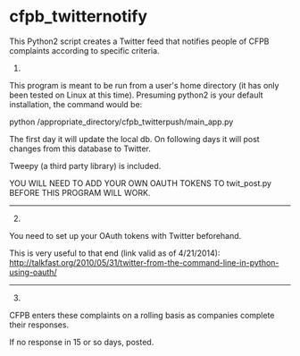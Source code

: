cfpb_twitternotify
==================

This Python2 script creates a Twitter feed that notifies people of CFPB complaints according to specific criteria.

1.

This program is meant to be run from a user's home directory (it has only been tested on Linux at this time). Presuming python2 is your default installation, the command would be:

python /appropriate_directory/cfpb_twitterpush/main_app.py

The first day it will update the local db. On following days it will post changes from this database to Twitter.

Tweepy (a third party library) is included.

YOU WILL NEED TO ADD YOUR OWN OAUTH TOKENS TO twit_post.py BEFORE THIS PROGRAM WILL WORK.

-------------

2.

You need to set up your OAuth tokens with Twitter beforehand.

This is very useful to that end (link valid as of 4/21/2014):
http://talkfast.org/2010/05/31/twitter-from-the-command-line-in-python-using-oauth/

-------------

3.

CFPB enters these complaints on a rolling basis as companies complete their responses.

If no response in 15 or so days, posted.

